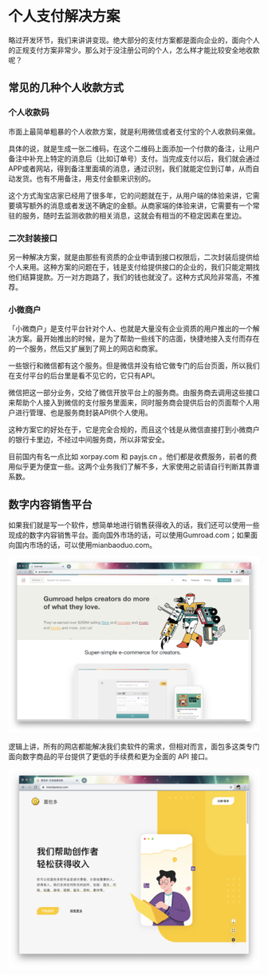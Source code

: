 # 个人支付解决方案

略过开发环节，我们来讲讲变现。绝大部分的支付方案都是面向企业的，面向个人的正规支付方案非常少。那么对于没注册公司的个人，怎么样才能比较安全地收款呢？

## 常见的几种个人收款方式

### 个人收款码

市面上最简单粗暴的个人收款方案，就是利用微信或者支付宝的个人收款码来做。

具体的说，就是生成一张二维码，在这个二维码上面添加一个付款的备注，让用户备注中补充上特定的消息后（比如订单号）支付。当完成支付以后，我们就会通过APP或者网站，得到备注里面填的消息，通过识别，我们就能定位到订单，从而自动发货。也有不用备注，用支付金额来识别的。

这个方式淘宝店家已经用了很多年，它的问题就在于，从用户端的体验来讲，它需要填写额外的消息或者发送不确定的金额。从商家端的体验来讲，它需要有一个常驻的服务，随时去监测收款的相关消息，这就会有相当的不稳定因素在里边。

### 二次封装接口

另一种解决方案，就是由那些有资质的企业申请到接口权限后，二次封装后提供给个人来用。这种方案的问题在于，钱是支付给提供接口的企业的，我们只能定期找他们结算提款。万一对方跑路了，我们的钱也就没了。这种方式风险非常高，不推荐。

### 小微商户

「小微商户」是支付平台针对个人、也就是大量没有企业资质的用户推出的一个解决方案。最开始推出的时候，是为了帮助一些线下的店面，快捷地接入支付而存在的一个服务，然后又扩展到了网上的网店和商家。

一些银行和微信都有这个服务。但是微信并没有给它做专门的后台页面，所以我们在支付平台的后台里是看不见它的，它只有API。

微信把这一部分业务，交给了微信开放平台上的服务商。由服务商去调用这些接口来帮助个人接入到微信的支付服务里面来，同时服务商会提供后台的页面帮个人用户进行管理、也是服务商封装API供个人使用。

这种方案它的好处在于，它是完全合规的，而且这个钱是从微信直接打到小微商户的银行卡里边，不经过中间服务商，所以非常安全。

目前国内有名一点比如 xorpay.com 和 payjs.cn 。他们都是收费服务，前者的费用似乎更为便宜一些。这两个业务我们了解不多，大家使用之前请自行判断其靠谱系数。

## 数字内容销售平台

如果我们就是写一个软件，想简单地进行销售获得收入的话，我们还可以使用一些现成的数字内容销售平台。面向国外市场的话，可以使用Gumroad.com；如果面向国内市场的话，可以使用mianbaoduo.com。

![picture 39](images/4fa2ce0a1d95a2aae0099970b1d580f12e571adf1e68cef076bbdab9d822eded.png)  


逻辑上讲，所有的网店都能解决我们卖软件的需求，但相对而言，面包多这类专门面向数字商品的平台提供了更低的手续费和更为全面的 API 接口。

![picture 40](images/a79a80cfb44f3a354f3de91fde1fb92f1815c9a446d77d27b1f7a24a44ff7239.png)  
